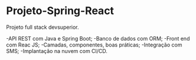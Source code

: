 # Projeto-Spring-React
Projeto full stack devsuperior.

-API REST com Java e Spring Boot;
-Banco de dados com ORM;
-Front end com Reac JS;
-Camadas, componentes, boas práticas;
-Integração com SMS;
-Implantação na nuvem com CI/CD.
